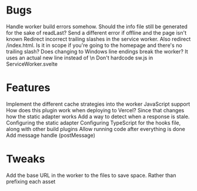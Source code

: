 # Bugs
Handle worker build errors somehow. Should the info file still be generated for the sake of readLast?
Send a different error if offline and the page isn't known
Redirect incorrect trailing slashes in the service worker. Also redirect /index.html. Is it in scope if you're going to the homepage and there's no trailing slash?
Does changing to Windows line endings break the worker? It uses an actual new line instead of \n
Don't hardcode sw.js in ServiceWorker.svelte

# Features
Implement the different cache strategies into the worker
JavaScript support
How does this plugin work when deploying to Vercel? Since that changes how the static adapter works
Add a way to detect when a response is stale. 
Configuring the static adapter
Configuring TypeScript for the hooks file, along with other build plugins
Allow running code after everything is done
Add message handle (postMessage)

# Tweaks
Add the base URL in the worker to the files to save space. Rather than prefixing each asset